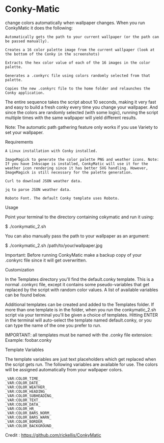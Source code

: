 # Conky-Matic
change colors automatically when wallpaper changes.
When you run ConkyMatic it does the following:

    Automatically gets the path to your current wallpaper (or the path can be passed manually).

    Creates a 16 color palette image from the current wallpaper (look at the bottom of the Conky in the screenshots)

    Extracts the hex color value of each of the 16 images in the color palette.

    Generates a .conkyrc file using colors randomly selected from that palette.

    Copies the new .conkyrc file to the home folder and relaunches the Conky application.

The entire sequence takes the script about 10 seconds, making it very fast and easy to build a fresh conky every time you change your wallpaper. And since the colors are randomly selected (with some logic), running the script multiple times with the same wallpaper will yield different results.

Note: The automatic path gathering feature only works if you use Variety to set your wallpaper.

Requirements

    A Linux installation with Conky installed.

    ImageMagick to generate the color palette PNG and weather icons. Note: If you have Inkscape is installed, ConkyMatic will use it for the weather icon rendering since it has better SVG handling. However, ImageMagick is still necessary for the palette generation.

    Curl to download JSON weather data.

    jq to parse JSON weather data.

    Roboto Font. The default Conky template uses Roboto.

Usage

Point your terminal to the directory containing cokymatic and run it using:

$   ./conkymatic_2.sh

You can also manually pass the path to your wallpaper as an argument:

$   ./conkymatic_2.sh /path/to/your/wallpaper.jpg

Important: Before running ConkyMatic make a backup copy of your .conkyrc file since it will get overwritten.


Customization

In the Templates directory you'll find the default.conky template. This is a normal .conkyrc file, except it contains some pseudo-variables that get replaced by the script with random color values. A list of available variables can be found below.

Additional templates can be created and added to the Templates folder. If more than one template is in the folder, when you run the conkymatic_2.sh script via your terminal you'll be given a choice of templates. Hitting ENTER in the terminal will auto-select the template named default.conky, or you can type the name of the one you prefer to run.

IMPORTANT: all templates must be named with the .conky file extension: Example: foobar.conky


Template Variables

The template variables are just text placeholders which get replaced when the script gets run. The following variables are available for use. The colors will be assigned automatically from your wallpaper colors.

    _VAR:COLOR_TIME_ 
    _VAR:COLOR_DATE_ 
    _VAR:COLOR_WEATHER_ 
    _VAR:COLOR_HEADING_ 
    _VAR:COLOR_SUBHEADING_ 
    _VAR:COLOR_TEXT_ 
    _VAR:COLOR_DATA_
    _VAR:COLOR_HR_
    _VAR:COLOR_BARS_NORM_
    _VAR:COLOR_BARS_WARN_
    _VAR:COLOR_BORDER_
    _VAR:COLOR_BACKGROUND_


Credit : https://github.com/rickellis/ConkyMatic
